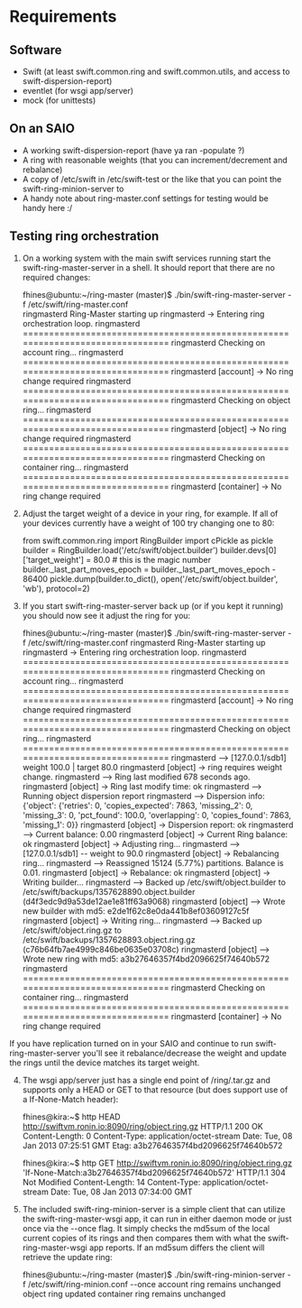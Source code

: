 Requirements
============

## Software
- Swift (at least swift.common.ring and swift.common.utils, and access to swift-dispersion-report)
- eventlet (for wsgi app/server)
- mock (for unittests)

## On an SAIO
- A working swift-dispersion-report (have ya ran -populate ?)
- A ring with reasonable weights (that you can increment/decrement and rebalance)
- A copy of /etc/swift in /etc/swift-test or the like that you can point the swift-ring-minion-server to
- A handy note about ring-master.conf settings for testing would be handy here :/

## Testing ring orchestration

1. On a working system with the main swift services running start the swift-ring-master-server in a shell. It should report that there
    are no required changes:

   fhines@ubuntu:~/ring-master (master)$ ./bin/swift-ring-master-server -f /etc/swift/ring-master.conf  
    ringmasterd Ring-Master starting up
    ringmasterd -> Entering ring orchestration loop.
    ringmasterd ===============================================================================
    ringmasterd Checking on account ring...
    ringmasterd ===============================================================================
    ringmasterd [account] -> No ring change required
    ringmasterd ===============================================================================
    ringmasterd Checking on object ring...
    ringmasterd ===============================================================================
    ringmasterd [object] -> No ring change required
    ringmasterd ===============================================================================
    ringmasterd Checking on container ring...
    ringmasterd ===============================================================================
    ringmasterd [container] -> No ring change required

2. Adjust the target weight of a device in your ring, for example. If all of your devices currently have a weight of 100 try changing one to 80:

    from swift.common.ring import RingBuilder
    import cPickle as pickle
    builder = RingBuilder.load('/etc/swift/object.builder')
    builder.devs[0]['target_weight'] = 80.0 # this is the magic number
    builder._last_part_moves_epoch = builder._last_part_moves_epoch - 86400
    pickle.dump(builder.to_dict(), open('/etc/swift/object.builder', 'wb'), protocol=2)

3. If you start swift-ring-master-server back up (or if you kept it running) you should now see it adjust the ring for you:

    fhines@ubuntu:~/ring-master (master)$ ./bin/swift-ring-master-server -f /etc/swift/ring-master.conf 
    ringmasterd Ring-Master starting up
    ringmasterd -> Entering ring orchestration loop.
    ringmasterd ===============================================================================
    ringmasterd Checking on account ring...
    ringmasterd ===============================================================================
    ringmasterd [account] -> No ring change required
    ringmasterd ===============================================================================
    ringmasterd Checking on object ring...
    ringmasterd ===============================================================================
    ringmasterd --> [127.0.0.1/sdb1] weight 100.0 | target 80.0
    ringmasterd [object] -> ring requires weight change.
    ringmasterd --> Ring last modified 678 seconds ago.
    ringmasterd [object] -> Ring last modify time: ok
    ringmasterd --> Running object dispersion report
    ringmasterd --> Dispersion info: {'object': {'retries': 0, 'copies_expected': 7863, 'missing_2': 0, 'missing_3': 0, 'pct_found': 100.0, 'overlapping': 0, 'copies_found': 7863, 'missing_1': 0}}
    ringmasterd [object] -> Dispersion report: ok
    ringmasterd --> Current balance: 0.00
    ringmasterd [object] -> Current Ring balance: ok
    ringmasterd [object] -> Adjusting ring...
    ringmasterd --> [127.0.0.1/sdb1] -- weight to 90.0
    ringmasterd [object] -> Rebalancing ring...
    ringmasterd --> Reassigned 15124 (5.77%) partitions. Balance is 0.01.
    ringmasterd [object] -> Rebalance: ok
    ringmasterd [object] -> Writing builder...
    ringmasterd --> Backed up /etc/swift/object.builder to /etc/swift/backups/1357628890.object.builder (d4f3edc9d9a53de12ae1e81ff63a9068)
    ringmasterd [object] --> Wrote new builder with md5: e2de1f62c8e0da441b8ef03609127c5f
    ringmasterd [object] -> Writing ring...
    ringmasterd --> Backed up /etc/swift/object.ring.gz to /etc/swift/backups/1357628893.object.ring.gz (c76b64fb7ae4999c846be0635e03708c)
    ringmasterd [object] --> Wrote new ring with md5: a3b27646357f4bd2096625f74640b572
    ringmasterd ===============================================================================
    ringmasterd Checking on container ring...
    ringmasterd ===============================================================================
    ringmasterd [container] -> No ring change required

If you have replication turned on in your SAIO and continue to run swift-ring-master-server you'll see it rebalance/decrease the weight and update the rings until the device matches its target weight.

4. The wsgi app/server just has a single end point of /ring/<ringtype>.tar.gz and supports only a HEAD or GET to that resource (but does support use of a If-None-Match header):

    fhines@kira:~$ http HEAD http://swiftvm.ronin.io:8090/ring/object.ring.gz
    HTTP/1.1 200 OK
    Content-Length: 0
    Content-Type: application/octet-stream
    Date: Tue, 08 Jan 2013 07:25:51 GMT
    Etag: a3b27646357f4bd2096625f74640b572

    fhines@kira:~$ http GET http://swiftvm.ronin.io:8090/ring/object.ring.gz 'If-None-Match:a3b27646357f4bd2096625f74640b572'
    HTTP/1.1 304 Not Modified
    Content-Length: 14
    Content-Type: application/octet-stream
    Date: Tue, 08 Jan 2013 07:34:00 GMT

5. The included swift-ring-minion-server is a simple client that can utilize the swift-ring-master-wsgi app, it can run in either daemon mode or just once via the --once flag. It simply checks the md5sum of the local current copies of its rings and then compares them with what the swift-ring-master-wsgi app reports. If an md5sum differs the client will retrieve the update ring:

    fhines@ubuntu:~/ring-master (master)$ ./bin/swift-ring-minion-server -f /etc/swift/ring-minion.conf --once
    account ring remains unchanged
    object ring updated
    container ring remains unchanged
